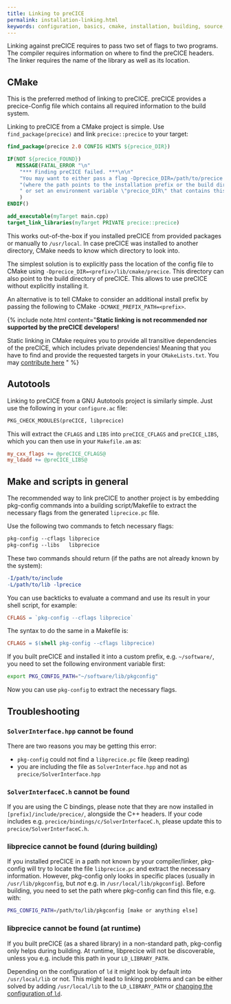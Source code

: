 ```yaml
---
title: Linking to preCICE
permalink: installation-linking.html
keywords: configuration, basics, cmake, installation, building, source, autotools, make, pkg-config
---
```


Linking against preCICE requires to pass two set of flags to two programs.
The compiler requires information on where to find the preCICE headers.
The linker requires the name of the library as well as its location.

## CMake

This is the preferred method of linking to preCICE.
preCICE provides a precice-Config file which contains all required information to the build system.

Linking to preCICE from a CMake project is simple.
Use `find_package(precice)` and link `precice::precice` to your target:

```cmake
find_package(precice 2.0 CONFIG HINTS ${precice_DIR})

IF(NOT ${precice_FOUND})
   MESSAGE(FATAL_ERROR "\n"
    "*** Finding preCICE failed. ***\n\n"
    "You may want to either pass a flag -Dprecice_DIR=/path/to/precice to cmake\n"
    "(where the path points to the installation prefix or the build directory)\n"
    " or set an environment variable \"precice_DIR\" that contains this path."
    )
ENDIF()

add_executable(myTarget main.cpp)
target_link_libraries(myTarget PRIVATE precice::precice)
```

This works out-of-the-box if you installed preCICE from provided packages or manually to `/usr/local`.
In case preCICE was installed to another directory, CMake needs to know which directory to look into.

The simplest solution is to explicitly pass the location of the config file to CMake using `-Dprecice_DIR=<prefix>/lib/cmake/precice`.
This directory can also point to the build directory of preCICE. This allows to use preCICE without explicitly installing it.

An alternative is to tell CMake to consider an additional install prefix by passing the following to CMake `-DCMAKE_PREFIX_PATH=<prefix>`.

{% include note.html content="__Static linking is not recommended nor supported by the preCICE developers!__  

Static linking in CMake requires you to provide all transitive dependencies of the preCICE, which includes private dependencies!
Meaning that you have to find and provide the requested targets in your `CMakeLists.txt`.
You may [contribute here](https://github.com/precice/precice/pull/343)
" %}

## Autotools

Linking to preCICE from a GNU Autotools project is similarly simple. Just use the following in your `configure.ac` file:

```makefile
PKG_CHECK_MODULES(preCICE, libprecice)
```

This will extract the `CFLAGS` and `LIBS` into `preCICE_CFLAGS` and `preCICE_LIBS`, which you can then use in your `Makefile.am` as:

```makefile
my_cxx_flags += @preCICE_CFLAGS@
my_ldadd += @preCICE_LIBS@
```

## Make and scripts in general

The recommended way to link preCICE to another project is by embedding pkg-config commands into a building script/Makefile to extract the necessary flags from the generated `liprecice.pc` file.

Use the following two commands to fetch necessary flags:

```makefile
pkg-config --cflags libprecice
pkg-config --libs   libprecice
```

These two commands should return (if the paths are not already known by the system):

```makefile
-I/path/to/include
-L/path/to/lib -lprecice
```

You can use backticks to evaluate a command and use its result in your shell script, for example:

```makefile
CFLAGS = `pkg-config --cflags libprecice`
```

The syntax to do the same in a Makefile is:

```makefile
CFLAGS = $(shell pkg-config --cflags libprecice)
```

If you built preCICE and installed it into a custom prefix, e.g. `~/software/`, you need to set the following environment variable first:

```bash
export PKG_CONFIG_PATH="~/software/lib/pkgconfig"
```

Now you can use `pkg-config` to extract the necessary flags.

## Troubleshooting

### `SolverInterface.hpp` cannot be found

There are two reasons you may be getting this error:

* `pkg-config` could not find a `libprecice.pc` file (keep reading)
* you are including the file as `SolverInterface.hpp` and not as `precice/SolverInterface.hpp`

### `SolverInterfaceC.h` cannot be found

If you are using the C bindings, please note that they are now installed in `[prefix]/include/precice/`, alongside the C++ headers. If your code includes e.g. `precice/bindings/c/SolverInterfaceC.h`, please update this to `precice/SolverInterfaceC.h`.

### libprecice cannot be found (during building)

If you installed preCICE in a path not known by your compiler/linker, pkg-config will try to locate the file `libprecice.pc` and extract the necessary information. However, pkg-config only looks in specific places (usually in `/usr/lib/pkgconfig`, but *not* e.g. in `/usr/local/lib/pkgconfig`). Before building, you need to set the path where pkg-config can find this file, e.g. with:

```bash
PKG_CONFIG_PATH=/path/to/lib/pkgconfig [make or anything else]
```

### libprecice cannot be found (at runtime)

If you built preCICE (as a shared library) in a non-standard path, pkg-config only helps during building. At runtime, libprecice will not be discoverable, unless you e.g. include this path in your `LD_LIBRARY_PATH`.

Depending on the configuration of `ld` it might look by default into `/usr/local/lib` or not. This might lead to linking problems and can be either solved by adding `/usr/local/lib` to the `LD_LIBRARY_PATH` or [changing the configuration of `ld`](https://lonesysadmin.net/2013/02/22/error-while-loading-shared-libraries-cannot-open-shared-object-file/).
